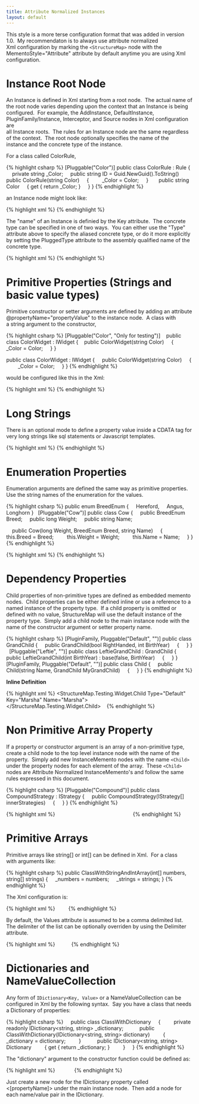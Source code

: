 ```yaml
---
title: Attribute Normalized Instances
layout: default
---
```


This style is a more terse configuration format that was added in version 1.0. 
My recommendaton is to always use attribute normalized                        
Xml configuration by marking the `<StructureMap>` node with the                 
MementoStyle="Attribute" attribute by default anytime you are using Xml         
configuration. 


Instance Root Node
=================================


An Instance is defined in Xml starting from a root node.  The actual name of    
the root node varies depending upon the context that an Instance is being       
configured.  For example, the AddInstance, DefaultInstance,        
PluginFamily/Instance, Interceptor, and Source nodes in Xml configuration are   
all Instance roots.  The rules for an Instance node are the same regardless     
of the context.  The root node optionally specifies the name of the        
instance and the concrete type of the instance.


For a class called ColorRule,


{% highlight csharp %}
[Pluggable("Color")]
public class ColorRule : Rule
{
    private string _Color;
    public string ID = Guid.NewGuid().ToString()
	 
    public ColorRule(string Color)
    {
        _Color = Color;
    }
					 
    public string Color
    {
				get { return _Color; }
    }
}
{% endhighlight %}


an Instance node might look like:


{% highlight xml %}
<Instance Key="Red" Type="Color" Color="Red" />
{% endhighlight %}


The "name" of an Instance is definied by the Key attribute.  The concrete    
type can be specified in one of two ways.  You can either use the "Type"    
attribute above to specify the aliased concrete type, or do it more explicitly  
by setting the PluggedType attribute to the assembly qualified name of the    
concrete type.


{% highlight xml %}
<Instance Key="Red" PluggedType="StructureMap.Testing.Widget.Color, StructureMap.Testing.Widget" Color="Red" />
{% endhighlight %}


Primitive Properties (Strings and basic value types)
=================================


Primitive constructor or setter arguments are defined by adding an attribute    
@propertyName="propertyValue" to the instance node.  A class with               
a string argument to the constructor,


{% highlight csharp %}
[Pluggable("Color", "Only for testing")]    public class ColorWidget : IWidget
{
    public ColorWidget(string Color)
    {
        _Color = Color;
    }
}
    
public class ColorWidget : IWidget
{
    public ColorWidget(string Color)
    {
        _Color = Color;
    }
}
{% endhighlight %}


would be configured like this in the Xml:


{% highlight xml %}
<Widget Type="Color" Key="Red" Color="Red" />
{% endhighlight %}


Long Strings
=================================


There is an optional mode to define a property value inside a CDATA tag for very
long strings like sql statements or Javascript templates. 


{% highlight xml %}
<Instance Type="Sql" Key="SomeQuery">
  <bigProp>
     <![CDATA[
       select * from table
       where
         somecolumn = 'something' or
         some_other_column = 'something else'
     ]]>
   </bigProp>
</Property>
{% endhighlight %}


Enumeration Properties
=================================


Enumeration arguments are defined the same way as primitive properties.  Use the
string names of the enumeration for the values.


{% highlight csharp %}
public enum BreedEnum
{
    Hereford,
    Angus,
    Longhorn
}
 
[Pluggable("Cow")]
public class Cow
{
    public BreedEnum Breed;
    public long Weight;
    public string Name;

    public Cow(long Weight, BreedEnum Breed, string Name)
    {
        this.Breed = Breed;
        this.Weight = Weight;
        this.Name = Name;
    }
}
{% endhighlight %}


{% highlight xml %}
<Instance Type="Cow" Key="Maggie" Breed="Angus" />
{% endhighlight %}


Dependency Properties
=================================


Child properties of non-primitive types are defined as embedded memento nodes. 
Child properties can be either defined inline or use a reference to a named
instance of the property type.  If a child property is omitted or defined with
no value, StructureMap will use the default instance of the property type. 
Simply add a child node to the main instance                         node with
the name of the constructor argument or setter property name.


{% highlight csharp %}
[PluginFamily, Pluggable("Default", "")]
public class GrandChild
{
    public GrandChild(bool RightHanded, int BirthYear)
    {
    }
}
 
[Pluggable("Leftie", "")]
public class LeftieGrandChild : GrandChild
{
    public LeftieGrandChild(int BirthYear) : base(false, BirthYear)
    {
    }
}
 
[PluginFamily, Pluggable("Default", "")]
public class Child
{
    public Child(string Name, GrandChild MyGrandChild)
    {
    }
}
{% endhighlight %}

**Inline Definition**

{% highlight xml %}
<StructureMap.Testing.Widget.Child Type="Default" Key="Marsha" Name="Marsha">
    <MyGrandChild Key="Tommy"/>
</StructureMap.Testing.Widget.Child>    
{% endhighlight %}


Non Primitive Array Property
=================================


If a property or constructor argument is an array of a non-primitive type,
create     a child node to the top level instance node with the name of the
property.      Simply add new InstanceMemento nodes with the name `<Child>`
under the property     nodes for each element of the array.  These `<Child>`
nodes are Attribute     Normalized InstanceMemento's and follow the same rules
expressed in this     document.


{% highlight csharp %}
[Pluggable("Compound")]
public class CompoundStrategy : IStrategy
{
    public CompoundStrategy(IStrategy[] innerStrategies)
    {
    }
}
{% endhighlight %}


{% highlight xml %}
<Instance Key="ArrayTest" Type="Compound">
    <innerStrategies>
        <!-- Referenced Instance -->
        <Child Key="Red" />
 
        <Child><!-- Default Instance --></Child>
 
        <!-- Inline Definition -->
        <Child Type="Random" seed="0.034"/>
    </innerStrategies>
</Instance>
{% endhighlight %}


Primitive Arrays
=================================


Primitive arrays like string[] or int[] can be defined in Xml.  For a class     
with arguments like:


{% highlight csharp %}
public ClassWithStringAndIntArray(int[] numbers, string[] strings)
{
    _numbers = numbers;
    _strings = strings;
}
{% endhighlight %}


The Xml configuration is:


{% highlight xml %}
<DefaultInstance PluginType="StructureMap.Testing.Configuration.ClassWithStringAndIntArray, StructureMap.Testing"
  PluggedType="StructureMap.Testing.Configuration.ClassWithStringAndIntArray, StructureMap.Testing">
    <numbers Values="1,2,3"/>
    <strings Values="1,2,3"/>
</DefaultInstance>
{% endhighlight %}


By default, the Values attribute is assumed to be a comma delimited list.     
The delimiter of the list can be optionally overriden by using the Delimiter    
attribute.


{% highlight xml %}
<DefaultInstance
	PluginType="StructureMap.Testing.Configuration.ClassWithStringAndIntArray, StructureMap.Testing"
	PluggedType="StructureMap.Testing.Configuration.ClassWithStringAndIntArray, StructureMap.Testing">
 
    <numbers Values="1;2;3" Delimiter=";" />
    <strings Values="1,2,3" />
</DefaultInstance>
{% endhighlight %}


Dictionaries and NameValueCollection
=================================


Any form of `IDictionary<Key, Value>` or a NameValueCollection can be configured
in     Xml by the following syntax.  Say you have a class that needs a
Dictionary     of properties:


{% highlight csharp %}
    public class ClassWithDictionary
    {
        private readonly IDictionary<string, string> _dictionary;
         
        public ClassWithDictionary(IDictionary<string, string> dictionary)
        {
            _dictionary = dictionary;
        }
         
        public IDictionary<string, string> Dictionary
        {
             get { return _dictionary; }
        }
    }
{% endhighlight %}


The "dictionary" argument to the constructor function could be defined as:


{% highlight xml %}
<DefaultInstance
		PluginType="StructureMap.Testing.Configuration.ClassWithDictionary, StructureMap.Testing"
		PluggedType="StructureMap.Testing.Configuration.ClassWithDictionary, StructureMap.Testing">
  <dictionary Key="color" Value="red"/>
    <Pair Key="state" Value="texas"/>
    <Pair Key="direction" Value="north"/>
  </dictionary>
</DefaultInstance>
{% endhighlight %}


Just create a new node for the IDictionary property called <[propertyName]>
under     the main instance node.  Then add a <Pair Key="key" Value="value"/>
node     for each name/value pair in the IDictionary.


